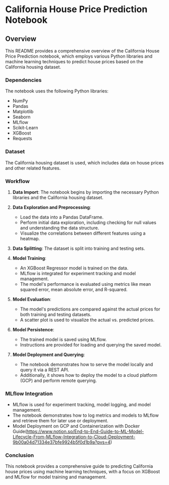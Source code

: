 # California House Price Prediction Notebook

## Overview

This README provides a comprehensive overview of the California House Price Prediction notebook, which employs various Python libraries and machine learning techniques to predict house prices based on the California housing dataset.

### Dependencies

The notebook uses the following Python libraries:

- NumPy
- Pandas
- Matplotlib
- Seaborn
- MLflow
- Scikit-Learn
- XGBoost
- Requests

### Dataset

The California housing dataset is used, which includes data on house prices and other related features.

### Workflow

1. **Data Import**: The notebook begins by importing the necessary Python libraries and the California housing dataset.

2. **Data Exploration and Preprocessing**:
    - Load the data into a Pandas DataFrame.
    - Perform initial data exploration, including checking for null values and understanding the data structure.
    - Visualize the correlations between different features using a heatmap.

3. **Data Splitting**: The dataset is split into training and testing sets.

4. **Model Training**:
    - An XGBoost Regressor model is trained on the data.
    - MLflow is integrated for experiment tracking and model management.
    - The model's performance is evaluated using metrics like mean squared error, mean absolute error, and R-squared.

5. **Model Evaluation**:
    - The model's predictions are compared against the actual prices for both training and testing datasets.
    - A scatter plot is used to visualize the actual vs. predicted prices.

6. **Model Persistence**:
    - The trained model is saved using MLflow.
    - Instructions are provided for loading and querying the saved model.

7. **Model Deployment and Querying**:
    - The notebook demonstrates how to serve the model locally and query it via a REST API.
    - Additionally, it shows how to deploy the model to a cloud platform (GCP) and perform remote querying.

### MLflow Integration

- MLflow is used for experiment tracking, model logging, and model management.
- The notebook demonstrates how to log metrics and models to MLflow and retrieve them for later use or deployment.
- Model Deployment on GCP and Containerization with Docker Guide(<https://www.notion.so/End-to-End-Guide-to-ML-Model-Lifecycle-From-MLflow-Integration-to-Cloud-Deployment-9b00a04d71334e37bfe9924b5f0d1b9a?pvs=4>)

### Conclusion

This notebook provides a comprehensive guide to predicting California house prices using machine learning techniques, with a focus on XGBoost and MLflow for model training and management.
